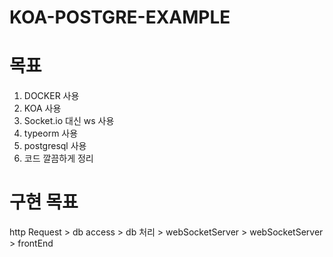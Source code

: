 # KOA-POSTGRE-EXAMPLE

# 목표 
1. DOCKER 사용 
2. KOA 사용
3. Socket.io 대신 ws 사용
4. typeorm 사용
5. postgresql 사용
6. 코드 깔끔하게 정리 

# 구현 목표

http Request > db access > db 처리 > webSocketServer > webSocketServer > frontEnd

